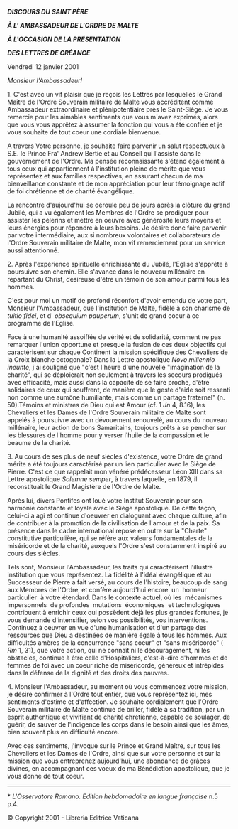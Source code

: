 ***DISCOURS DU SAINT PÈRE***

***À L' AMBASSADEUR DE L'ORDRE DE MALTE***

***À L'OCCASION DE LA PRÉSENTATION***

***DES LETTRES DE CRÉANCE***

Vendredi 12 janvier 2001

*Monsieur l'Ambassadeur!*

1\. C'est avec un vif plaisir que je reçois les Lettres par lesquelles le Grand Maître de l'Ordre Souverain militaire de Malte vous accréditent comme Ambassadeur extraordinaire et plénipotentiaire près le Saint-Siège. Je vous remercie pour les aimables sentiments que vous m'avez exprimés, alors que vous vous apprêtez à assumer la fonction qui vous a été confiée et je vous souhaite de tout coeur une cordiale bienvenue.

A travers Votre personne, je souhaite faire parvenir un salut respectueux à S.E. le Prince Fra' Andrew Bertie et au Conseil qui l'assiste dans le gouvernement de l'Ordre. Ma pensée reconnaissante s'étend également à tous ceux qui appartiennent à l'institution pleine de mérite que vous représentez et aux familles respectives, en assurant chacun de ma bienveillance constante et de mon appréciation pour leur témoignage actif de foi chrétienne et de charité évangélique.

La rencontre d'aujourd'hui se déroule peu de jours après la clôture du grand Jubilé, qui a vu également les Membres de l'Ordre se prodiguer pour assister les pèlerins et mettre en oeuvre avec générosité leurs moyens et leurs énergies pour répondre à leurs besoins. Je désire donc faire parvenir par votre intermédiaire, aux si nombreux volontaires et collaborateurs de l'Ordre Souverain militaire de Malte, mon vif remerciement pour un service aussi attentionné.

2\. Après l'expérience spirituelle enrichissante du Jubilé, l'Eglise s'apprête à poursuivre son chemin. Elle s'avance dans le nouveau millénaire en repartant du Christ, désireuse d'être un témoin de son amour parmi tous les hommes.

C'est pour moi un motif de profond réconfort d'avoir entendu de votre part, Monsieur l'Ambassadeur, que l'institution de Malte, fidèle à son charisme de *tuitio fidei*, et d' *obsequium pauperum*, s'unit de grand coeur à ce programme de l'Eglise.

Face à une humanité assoiffée de vérité et de solidarité, comment ne pas remarquer l'union opportune et presque la fusion de ces deux objectifs qui caractérisent sur chaque Continent la mission spécifique des Chevaliers de la Croix blanche octogonale? Dans la Lettre apostolique *Novo millennio ineunte*, j'ai souligné que "c'est l'heure d'une nouvelle "imagination de la charité", qui se déploierait non seulement à travers les secours prodigués avec efficacité, mais aussi dans la capacité de se faire proche, d'être solidaires de ceux qui souffrent, de manière que le geste d'aide soit ressenti non comme une aumône humiliante, mais comme un partage fraternel" (n. 50).Témoins et ministres de Dieu qui est Amour (cf. 1 *Jn* 4, 8.16), les Chevaliers et les Dames de l'Ordre Souverain militaire de Malte sont appelés à poursuivre avec un dévouement renouvelé, au cours du nouveau millénaire, leur action de bons Samaritains, toujours prêts à se pencher sur les blessures de l'homme pour y verser l'huile de la compassion et le beaume de la charité.

3\. Au cours de ses plus de neuf siècles d'existence, votre Ordre de grand mérite a été toujours caractérisé par un lien particulier avec le Siège de Pierre. C'est ce que rappelait mon vénéré prédécesseur Léon XIII dans sa Lettre apostolique *Solemne semper*, à travers laquelle, en 1879, il reconstituait le Grand Magistère de l'Ordre de Malte.

Après lui, divers Pontifes ont loué votre Institut Souverain pour son harmonie constante et loyale avec le Siège apostolique. De cette façon, celui-ci a agi et continue d'oeuvrer en dialoguant avec chaque culture, afin de contribuer à la promotion de la civilisation de l'amour et de la paix. Sa présence dans le cadre international repose en outre sur la "Charte" constitutive particulière, qui se réfère aux valeurs fondamentales de la miséricorde et de la charité, auxquels l'Ordre s'est constamment inspiré au cours des siècles.

Tels sont, Monsieur l'Ambassadeur, les traits qui caractérisent l'illustre institution que vous représentez. La fidélité à l'idéal évangélique et au Successeur de Pierre a fait versé, au cours de l'histoire, beaucoup de sang aux Membres de l'Ordre, et confère aujourd'hui encore  un  honneur  particulier  à votre étendard. Dans le contexte actuel, où les  mécanismes  impersonnels  de profondes  mutations  économiques  et technologiques contribuent à enrichir ceux qui possèdent déjà les plus grandes fortunes, je vous demande d'intensifier, selon vos possibilités, vos interventions. Continuez à oeuvrer en vue d'une humanisation et d'un partage des ressources que Dieu a destinées de manière égale à tous les hommes. Aux difficultés amères de la concurrence "sans coeur" et "sans miséricorde" ( *Rm* 1, 31), que votre action, qui ne connaît ni le découragement, ni les obstacles, continue à être celle d'Hospitaliers, c'est-à-dire d'hommes et de femmes de foi avec un coeur riche de miséricorde, généreux et intrépides dans la défense de la dignité et des droits des pauvres.

4\. Monsieur l'Ambassadeur, au moment où vous commencez votre mission, je désire confirmer à l'Ordre tout entier, que vous représentez ici, mes sentiments d'estime et d'affection. Je souhaite cordialement que l'Ordre Souverain militaire de Malte continue de briller, fidèle à sa tradition, par un esprit authentique et vivifiant de charité chrétienne, capable de soulager, de guérir, de sauver de l'indigence les corps dans le besoin ainsi que les âmes, bien souvent plus en difficulté encore.

Avec ces sentiments, j'invoque sur le Prince et Grand Maître, sur tous les Chevaliers et les Dames de l'Ordre, ainsi que sur votre personne et sur la mission que vous entreprenez aujourd'hui, une abondance de grâces divines, en accompagnant ces voeux de ma Bénédiction apostolique, que je vous donne de tout coeur.

* * *

\* *L'Osservatore Romano. Edition hebdomadaire en langue française* n.5 p.4.

© Copyright 2001 - Libreria Editrice Vaticana